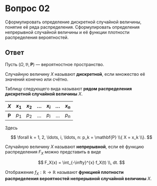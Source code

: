 # Вопрос 02

Сформулировать определение дискретной случайной величины, понятие её ряда
распределения. Сформулировать определения непрерывной случайной величины и её
функции плотности распределения вероятностей.

## Ответ

Пусть $(\Omega, \mathfrak{B}, \mathbf{P})$ &mdash; вероятностное пространство.

Случайную величину $X$ называют **дискретной**, если множество её значений
конечно или счётно.

Таблицу следующего вида называют **рядом распределения дискретной случайной
величины** $X$.

|         $X$  | $x_1$ | $x_2$ | $\ldots$ | $x_i$ | $\ldots$ | $x_n$ |
|:------------:|:-----:|:-----:|:--------:|:-----:|:--------:|:-----:|
| $\mathbf{P}$ | $p_1$ | $p_2$ | $\ldots$ | $p_i$ | $\ldots$ | $p_n$ |

Здесь

$$
\forall k = 1, 2, \ldots, i, \ldots, n:
p_k = \mathbf{P} \\{ X = x_k \\}.
$$

Случайную величину $X$ называют **непрерывной**, если её функцию распределения
$F_X$ можно представить в виде

$$
F_X(x) = \int_{-\infty}^{x} f_X(t) \\, dt.
$$

Отображение $f_X : \mathbb{R} \rightarrow \mathbb{R}$ называют **функцией
плотности распределения вероятностей непрерывной случайной величины** $X$.

